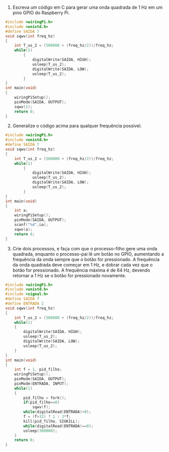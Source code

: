 1. Escreva um código em C para gerar uma onda quadrada de 1 Hz em um pino GPIO do Raspberry Pi.
```C
#include <wiringPi.h>
#include <unistd.h>
#define SAIDA 7
void sqwv(int freq_hz)
{
	int T_us_2 = (500000 + (freq_hz/2))/freq_hz;
	while(1)
		{
			digitalWrite(SAIDA, HIGH);
			usleep(T_us_2);
			digitalWrite(SAIDA, LOW);
			usleep(T_us_2);
		}
}
int main(void)
{
	wiringPiSetup();
	pinMode(SAIDA, OUTPUT);
	sqwv(1);
	return 0;
}
```
2. Generalize o código acima para qualquer frequência possível.
```C
#include <wiringPi.h>
#include <unistd.h>
#define SAIDA 7
void sqwv(int freq_hz)
{
	int T_us_2 = (500000 + (freq_hz/2))/freq_hz;
	while(1)
		{
			digitalWrite(SAIDA, HIGH);
			usleep(T_us_2);
			digitalWrite(SAIDA, LOW);
			usleep(T_us_2);
		}
}
int main(void)
{
	int a;
	wiringPiSetup();
	pinMode(SAIDA, OUTPUT);
	scanf("%d",&a);
	sqwv(a);
	return 0;
}
```
3. Crie dois processos, e faça com que o processo-filho gere uma onda quadrada, enquanto o processo-pai lê um botão no GPIO, aumentando a frequência da onda sempre que o botão for pressionado. A frequência da onda quadrada deve começar em 1 Hz, e dobrar cada vez que o botão for pressionado. A frequência máxima é de 64 Hz, devendo retornar a 1 Hz se o botão for pressionado novamente.
```C
#include <wiringPi.h>
#include <unistd.h>
#include <signal.h>
#define SAIDA 7
#define ENTRADA 2
void sqwv(int freq_hz)
{
	int T_us_2 = (500000 + (freq_hz/2))/freq_hz;
	while(1)
	{
		digitalWrite(SAIDA, HIGH);
		usleep(T_us_2);
		digitalWrite(SAIDA, LOW);
		usleep(T_us_2);
	}
}
int main(void)
{
	int f = 1, pid_filho;
	wiringPiSetup();
	pinMode(SAIDA, OUTPUT);
	pinMode(ENTRADA, INPUT);
	while(1)
	{
		pid_filho = fork();
		if(pid_filho==0)
			sqwv(f);
		while(digitalRead(ENTRADA)>0);
		f = (f>32) ? 1 : 2*f;
		kill(pid_filho, SIGKILL);
		while(digitalRead(ENTRADA)==0);
		usleep(300000);
	}
	return 0;
}
```